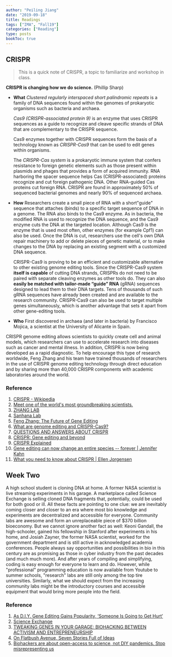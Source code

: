 ```yaml
---
author: "Peiling Jiang"
date: "2019-09-18"
title: Readings
tags: ["IMA", "Fall19"]
categories: ["Reading"]
type: posts
bookToc: true
---
```


## CRISPR

> This is a quick note of CRISPR, a topic to familiarize and workshop in class.

**CRISPR is changing how we do science.** (Phillip Sharp)

- **What** *Clustered regularly interspaced short palindromic repeats* is a family of DNA sequences found within the genomes of prokaryotic organisms such as bacteria and archaea.

	*Cas9 (CRISPR-associated protein 9)* is an enzyme that uses CRISPR sequences as a guide to recognize and cleave specific strands of DNA that are complementary to the CRISPR sequence.

	Cas9 enzymes together with CRISPR sequences form the basis of a technology known as *CRISPR-Cas9* that can be used to edit genes within organisms.

	The *CRISPR-Cas system* is a prokaryotic immune system that confers resistance to foreign genetic elements such as those present within plasmids and phages that provides a form of acquired immunity. RNA harboring the spacer sequence helps Cas (CRISPR-associated) proteins recognize and cut foreign pathogenic DNA. Other RNA-guided Cas proteins cut foreign RNA. CRISPR are found in approximately 50% of sequenced bacterial genomes and nearly 90% of sequenced archaea.

- **How** Researchers create a small piece of RNA with a short"guide" sequence that attaches (binds) to a specific target sequence of DNA in a genome. The RNA also binds to the Cas9 enzyme. As in bacteria, the modified RNA is used to recognize the DNA sequence, and the Cas9 enzyme cuts the DNA at the targeted location. Although Cas9 is the enzyme that is used most often, other enzymes (for example Cpf1) can also be used. Once the DNA is cut, researchers use the cell's own DNA repair machinery to add or delete pieces of genetic material, or to make changes to the DNA by replacing an existing segment with a customized DNA sequence.

	CRISPR-Cas9 is proving to be an efficient and customizable alternative to other existing genome editing tools. Since the CRISPR-Cas9 system **itself is capable** of cutting DNA strands, CRISPRs do not need to be paired with separate cleaving enzymes as other tools do. They can also **easily be matched with tailor-made “guide” RNA** (gRNA) sequences designed to lead them to their DNA targets. Tens of thousands of such gRNA sequences have already been created and are available to the research community. CRISPR-Cas9 can also be used to target multiple genes simultaneously, which is another advantage that sets it apart from other gene-editing tools.

- **Who** First discovered in archaea (and later in bacteria) by Francisco Mojica, a scientist at the University of Alicante in Spain.

CRISPR genome editing allows scientists to quickly create cell and animal models, which researchers can use to accelerate research into diseases such as cancer and mental illness. In addition, CRISPR is now being developed as a rapid diagnostic. To help encourage this type of research worldwide, Feng Zhang and his team have trained thousands of researchers in the use of CRISPR genome editing technology through direct education and by sharing more than 40,000 CRISPR components with academic laboratories around the world.

### Reference
1. [CRISPR - Wikipedia](https://en.wikipedia.org/wiki/CRISPR)
2. [Meet one of the world's most groundbreaking scientists.](https://www.statnews.com/2015/11/06/hollywood-inspired-scientist-rewrite-code-life/)
3. [ZHANG LAB](https://zlab.bio/)
4. [Sanhana Lab](http://sanjanalab.org/lib.html)
5. [Feng Zhang: The Future of Gene Editing](https://www.youtube.com/watch?v=a4LHJoE259o)
6. [What are genome editing and CRISPR-Cas9?](https://ghr.nlm.nih.gov/primer/genomicresearch/genomeediting)
7. [QUESTIONS AND ANSWERS ABOUT CRISPR](https://www.broadinstitute.org/what-broad/areas-focus/project-spotlight/questions-and-answers-about-crispr)
8. [CRISPR: Gene editing and beyond](https://www.youtube.com/watch?v=4YKFw2KZA5o)
9. [CRISPR Explained](https://www.youtube.com/watch?v=UKbrwPL3wXE)
10. [Gene editing can now change an entire species -- forever | Jennifer Kahn](https://www.youtube.com/watch?v=OI_OhvOumT0)
11. [What you need to know about CRISPR | Ellen Jorgensen](https://www.youtube.com/watch?v=1BXYSGepx7Q)

## Week Two

A high school student is cloning DNA at home. A former NASA scientist is live streaming experiments in his garage. A marketplace called Science Exchange is selling cloned DNA fragments that, potentially, could be used for both good or ill. All these facts are pointing to one clue: we are inevitably coming closer and closer to an era where most bio knowledge and experiments are decentralized and accessible for everyone. Community labs are awesome and form an unreplaceable piece of $370 billion bioeconomy. But we cannot ignore another fact as well: Keoni Gandall, the high-schooler, gained his fellowship in Stanford after experiments in his home, and Josiah Zayner, the former NASA scientist, worked for the government department and is still active in acknowledged academia conferences. People always say opportunities and possibilities in bio in this century are as promising as those in cyber industry from the past decades (and much much more). And after years of compiling and simplifying, coding is easy enough for everyone to learn and do. However, while "professional" programming education is now available from Youtube to summer schools, "research" labs are still only among the top tire universities. Similarly, what we should expect from the increasing community labs might be the introductory courses and accessible equipment that would bring more people into the field.

### Reference

1. [As D.I.Y. Gene Editing Gains Popularity, ‘Someone Is Going to Get Hurt’](https://www.nytimes.com/2018/05/14/science/biohackers-gene-editing-virus.html)
2. [Science Exchange](https://www.scienceexchange.com/)
3. [TWEAKING GENES IN YOUR GARAGE: BIOHACKING BETWEEN ACTIVISM AND ENTREPRENEURSHIP](http://diglib.uibk.ac.at/ulbtiroloa/content/recpage/279457)
4. [On Flatbush Avenue, Seven Stories Full of Ideas](https://www.nytimes.com/2011/01/12/realestate/commercial/12incubate.html?module=inline)
5. [Biohackers are about open-access to science, not DIY pandemics. Stop misrepresenting us](https://www.statnews.com/2018/06/04/biohacker-open-access-science/)
